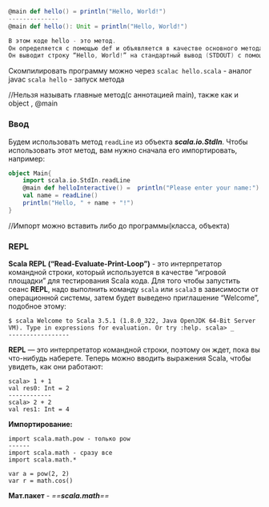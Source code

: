 ```scala
@main def hello() = println("Hello, World!")
--------------
@main def hello(): Unit = println("Hello, World!")

В этом коде hello - это метод. 
Он определяется с помощью def и объявляется в качестве основного метода с помощью аннотации @main. 
Он выводит строку “Hello, World!” на стандартный вывод (STDOUT) с помощью метода `println`
```
Скомпилировать программу можно через 
`scalac hello.scala` - аналог javac
`scala hello` - запуск метода

//Нельзя называть главные метод(с аннотацией main), также как и object ,  @main
### Ввод
Будем использовать метод `readLine` из объекта **_scala.io.StdIn_**. Чтобы использовать этот метод, вам нужно сначала его импортировать, например:
```scala
object Main{
	import scala.io.StdIn.readLine 
	@main def helloInteractive() =  println("Please enter your name:") 
	val name = readLine() 
	println("Hello, " + name + "!")
}

```
//Импорт можно вставить либо до программы(класса, объекта)
### REPL
**Scala REPL (“Read-Evaluate-Print-Loop”)** - это интерпретатор командной строки, который используется в качестве “игровой площадки” для тестирования Scala кода. Для того чтобы запустить сеанс **REPL**, надо выполнить команду `scala` или `scala3` в зависимости от операционной системы, затем будет выведено приглашение “Welcome”, подобное этому:
```
$ scala Welcome to Scala 3.5.1 (1.8.0_322, Java OpenJDK 64-Bit Server VM). Type in expressions for evaluation. Or try :help. scala> _
-----------------

```
**REPL** — это интерпретатор командной строки, поэтому он ждет, пока вы что-нибудь наберете. Теперь можно вводить выражения Scala, чтобы увидеть, как они работают:
```
scala> 1 + 1 
val res0: Int = 2 
------------
scala> 2 + 2 
val res1: Int = 4
```
**Импортирование:**
```
import scala.math.pow - только pow
------
import scala.math - сразу все
import scala.math.*

var a = pow(2, 2)
var r = math.cos()
```
**Мат.пакет** - *==**scala.math**==*